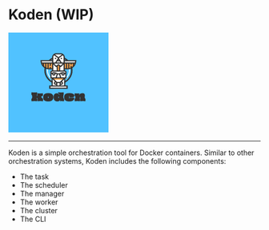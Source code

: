 # Koden (WIP)

<img src="https://github.com/JoyoDev/Koden/raw/main/scripts/logo.png" width="200">

----

Koden is a simple orchestration tool for Docker containers. 
Similar to other orchestration systems, Koden includes the following
components:

- The task
- The scheduler
- The manager
- The worker
- The cluster
- The CLI